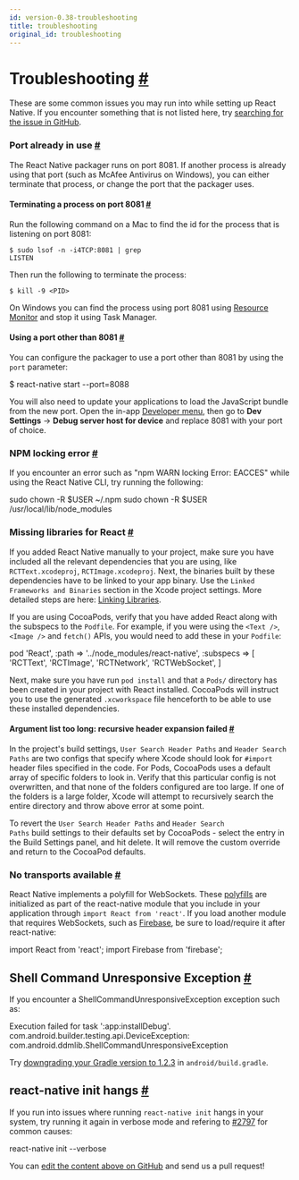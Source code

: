 ```yaml
---
id: version-0.38-troubleshooting
title: troubleshooting
original_id: troubleshooting
---
```

<a id="content"></a><h1><a class="anchor" name="troubleshooting"></a>Troubleshooting <a class="hash-link" href="docs/troubleshooting.html#troubleshooting">#</a></h1><div><p>These are some common issues you may run into while setting up React Native. If you encounter something that is not listed here, try <a href="https://github.com/facebook/react-native/issues/" target="_blank">searching for the issue in GitHub</a>.</p><h3><a class="anchor" name="port-already-in-use"></a>Port already in use <a class="hash-link" href="docs/troubleshooting.html#port-already-in-use">#</a></h3><p>The React Native packager runs on port 8081. If another process is already using that port (such as McAfee Antivirus on Windows), you can either terminate that process, or change the port that the packager uses.</p><h4><a class="anchor" name="terminating-a-process-on-port-8081"></a>Terminating a process on port 8081 <a class="hash-link" href="docs/troubleshooting.html#terminating-a-process-on-port-8081">#</a></h4><p>Run the following command on a Mac to find the id for the process that is listening on port 8081:</p><p><code>$ sudo lsof -n -i4TCP:8081 | grep LISTEN</code></p><p>Then run the following to terminate the process:</p><p><code>$ kill -9 &lt;PID&gt;</code></p><p>On Windows you can find the process using port 8081 using <a href="https://stackoverflow.com/questions/48198/how-can-you-find-out-which-process-is-listening-on-a-port-on-windows" target="_blank">Resource Monitor</a> and stop it using Task Manager.</p><h4><a class="anchor" name="using-a-port-other-than-8081"></a>Using a port other than 8081 <a class="hash-link" href="docs/troubleshooting.html#using-a-port-other-than-8081">#</a></h4><p>You can configure the packager to use a port other than 8081 by using the <code>port</code> parameter:</p><div class="prism language-javascript">$ react<span class="token operator">-</span>native start <span class="token operator">--</span>port<span class="token operator">=</span><span class="token number">8088</span></div><p>You will also need to update your applications to load the JavaScript bundle from the new port. Open the in-app <a href="/react-native/docs/debugging.html#accessing-the-in-app-developer-menu" target="">Developer menu</a>, then go to <strong>Dev Settings</strong> → <strong>Debug server host for device</strong> and replace 8081 with your port of choice.</p><h3><a class="anchor" name="npm-locking-error"></a>NPM locking error <a class="hash-link" href="docs/troubleshooting.html#npm-locking-error">#</a></h3><p>If you encounter an error such as "npm WARN locking Error: EACCES" while using the React Native CLI, try running the following:</p><div class="prism language-javascript">sudo chown <span class="token operator">-</span>R $USER <span class="token operator">~</span><span class="token operator">/</span><span class="token punctuation">.</span>npm
sudo chown <span class="token operator">-</span>R $USER <span class="token operator">/</span>usr<span class="token operator">/</span>local<span class="token operator">/</span>lib<span class="token operator">/</span>node_modules</div><h3><a class="anchor" name="missing-libraries-for-react"></a>Missing libraries for React <a class="hash-link" href="docs/troubleshooting.html#missing-libraries-for-react">#</a></h3><p>If you added React Native manually to your project, make sure you have included all the relevant dependencies that you are using, like <code>RCTText.xcodeproj</code>, <code>RCTImage.xcodeproj</code>. Next, the binaries built by these dependencies have to be linked to your app binary. Use the <code>Linked Frameworks and Binaries</code> section in the Xcode project settings. More detailed steps are here: <a href="docs/linking-libraries-ios.html#content" target="_blank">Linking Libraries</a>.</p><p>If you are using CocoaPods, verify that you have added React along with the subspecs to the <code>Podfile</code>. For example, if you were using the <code>&lt;Text /&gt;</code>, <code>&lt;Image /&gt;</code> and <code>fetch()</code> APIs, you would need to add these in your <code>Podfile</code>:</p><div class="prism language-javascript">pod <span class="token string">'React'</span><span class="token punctuation">,</span> <span class="token punctuation">:</span>path <span class="token operator">=</span><span class="token operator">&gt;</span> <span class="token string">'../node_modules/react-native'</span><span class="token punctuation">,</span> <span class="token punctuation">:</span>subspecs <span class="token operator">=</span><span class="token operator">&gt;</span> <span class="token punctuation">[</span>
  <span class="token string">'RCTText'</span><span class="token punctuation">,</span>
  <span class="token string">'RCTImage'</span><span class="token punctuation">,</span>
  <span class="token string">'RCTNetwork'</span><span class="token punctuation">,</span>
  <span class="token string">'RCTWebSocket'</span><span class="token punctuation">,</span>
<span class="token punctuation">]</span></div><p>Next, make sure you have run <code>pod install</code> and that a <code>Pods/</code> directory has been created in your project with React installed. CocoaPods will instruct you to use the generated <code>.xcworkspace</code> file henceforth to be able to use these installed dependencies.</p><h4><a class="anchor" name="argument-list-too-long-recursive-header-expansion-failed"></a>Argument list too long: recursive header expansion failed <a class="hash-link" href="docs/troubleshooting.html#argument-list-too-long-recursive-header-expansion-failed">#</a></h4><p>In the project's build settings, <code>User Search Header Paths</code> and <code>Header Search Paths</code> are two configs that specify where Xcode should look for <code>#import</code> header files specified in the code. For Pods, CocoaPods uses a default array of specific folders to look in. Verify that this particular config is not overwritten, and that none of the folders configured are too large. If one of the folders is a large folder, Xcode will attempt to recursively search the entire directory and throw above error at some point.</p><p>To revert the <code>User Search Header Paths</code> and <code>Header Search Paths</code> build settings to their defaults set by CocoaPods - select the entry in the Build Settings panel, and hit delete. It will remove the custom override and return to the CocoaPod defaults.</p><h3><a class="anchor" name="no-transports-available"></a>No transports available <a class="hash-link" href="docs/troubleshooting.html#no-transports-available">#</a></h3><p>React Native implements a polyfill for WebSockets. These <a href="https://github.com/facebook/react-native/blob/master/Libraries/Core/InitializeCore.js" target="_blank">polyfills</a> are initialized as part of the react-native module that you include in your application through <code>import React from 'react'</code>. If you load another module that requires WebSockets, such as <a href="https://github.com/facebook/react-native/issues/3645" target="_blank">Firebase</a>, be sure to load/require it after react-native:</p><div class="prism language-javascript">import React from <span class="token string">'react'</span><span class="token punctuation">;</span>
import Firebase from <span class="token string">'firebase'</span><span class="token punctuation">;</span></div><h2><a class="anchor" name="shell-command-unresponsive-exception"></a>Shell Command Unresponsive Exception <a class="hash-link" href="docs/troubleshooting.html#shell-command-unresponsive-exception">#</a></h2><p>If you encounter a ShellCommandUnresponsiveException exception such as:</p><div class="prism language-javascript">Execution failed <span class="token keyword">for</span> task <span class="token string">':app:installDebug'</span><span class="token punctuation">.</span>
  com<span class="token punctuation">.</span>android<span class="token punctuation">.</span>builder<span class="token punctuation">.</span>testing<span class="token punctuation">.</span>api<span class="token punctuation">.</span>DeviceException<span class="token punctuation">:</span> com<span class="token punctuation">.</span>android<span class="token punctuation">.</span>ddmlib<span class="token punctuation">.</span>ShellCommandUnresponsiveException</div><p>Try <a href="https://github.com/facebook/react-native/issues/2720" target="_blank">downgrading your Gradle version to 1.2.3</a> in <code>android/build.gradle</code>.</p><h2><a class="anchor" name="react-native-init-hangs"></a>react-native init hangs <a class="hash-link" href="docs/troubleshooting.html#react-native-init-hangs">#</a></h2><p>If you run into issues where running <code>react-native init</code> hangs in your system, try running it again in verbose mode and refering to <a href="https://github.com/facebook/react-native/issues/2797" target="_blank">#2797</a> for common causes:</p><div class="prism language-javascript">react<span class="token operator">-</span>native init <span class="token operator">--</span>verbose</div></div><div class="docs-prevnext"></div><p class="edit-page-block">You can <a target="_blank" href="https://github.com/facebook/react-native/blob/master/docs/Troubleshooting.md">edit the content above on GitHub</a> and send us a pull request!</p>